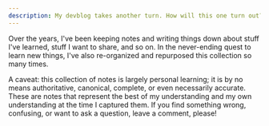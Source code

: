 ```yaml
---
description: My devblog takes another turn. How will this one turn out?
---
```

Over the years, I've been keeping notes and writing things down about stuff I've learned, stuff I want to share, and so on. In the never-ending quest to learn new things, I've also re-organized and repurposed this collection so many times.

A caveat: this collection of notes is largely personal learning; it is by no means authoritative, canonical, complete, or even necessarily accurate. These are notes that represent the best of my understanding and my own understanding at the time I captured them. If you find something wrong, confusing, or want to ask a question, leave a comment, please!
